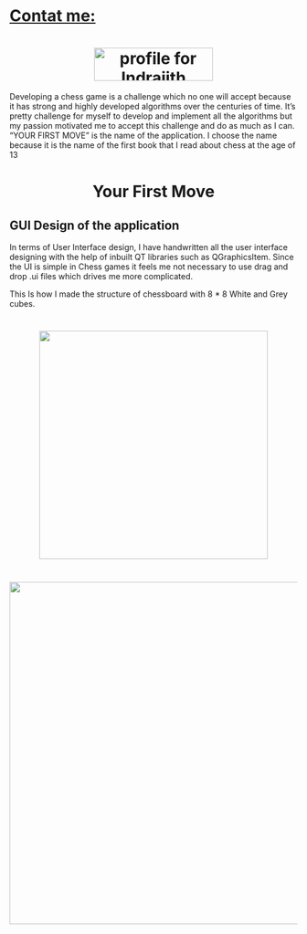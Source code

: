 # <a href="https://www.linkedin.com/in/indrajith-ekanayake/">Contat me:</a>
<h1 align="middle"><a href="https://stackexchange.com/users/11078123/indrajith-ekanayake"><img src="https://stackexchange.com/users/flair/11078123.png" width="208" height="58" alt="profile for Indrajith Ekanayake on Stack Exchange, a network of free, community-driven Q&amp;A sites" title="profile for Indrajith Ekanayake on Stack Exchange, a network of free, community-driven Q&amp;A sites" /></a></h1>

Developing a chess game is a challenge which no one will
accept because it has strong and highly developed algorithms over the centuries of
time. It’s pretty challenge for myself to develop and implement all the algorithms but
my passion motivated me to accept this challenge and do as much as I can. “YOUR
FIRST MOVE” is the name of the application. I choose the name because it is the
name of the first book that I read about chess at the age of 13

<h1 align="middle">Your First Move</h1>
<h2>GUI Design of the application</h2>
In terms of User Interface design, I have handwritten all the user interface designing
with the help of inbuilt QT libraries such as QGraphicsItem. Since the UI is simple in
Chess games it feels me not necessary to use drag and drop .ui files which drives me
more complicated.

This Is how I made the structure of chessboard with 8 * 8 White and Grey cubes.

<h1 align="middle"><img align="center" src="https://github.com/Semicolon10/YourFirstMove/blob/master/screenshots/cubes.png" width="400"></h1>
<h1 align="middle"><img align="center" src="https://github.com/Semicolon10/YourFirstMove/blob/master/screenshots/first.png" width="600"></h1>

